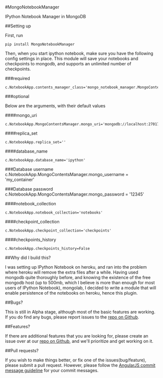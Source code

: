 #MongoNotebookManager


IPython Notebook Manager in MongoDB

##Setting up

First, run

    pip install MongoNotebookManager

Then, when you start ipython notebook, make sure you have the following config settings in place. This module will save your notebooks and checkpoints to mongodb, and supports an unlimited number of checkpoints.

###required

    c.NotebookApp.contents_manager_class='mongo_notebook_manager.MongoContentsManager'

###optional

Below are the arguments, with their default values

####mongo_uri

    c.NotebookApp.MongoContentsManager.mongo_uri='mongodb://localhost:27017/'

####replica_set

    c.NotebookApp.replica_set=''

####database_name

    c.NotebookApp.database_name='ipython'

###Database username
    c.NotebookApp.MongoContentsManager.mongo_username = 'my_container'

###Database password
    c.NotebookApp.MongoContentsManager.mongo_password = '12345'

####notebook_collection

    c.NotebookApp.notebook_collection='notebooks'

####checkpoint_collection

    c.NotebookApp.checkpoint_collection='checkpoints'

####checkpoints_history

    c.NotebookApp.checkpoints_history=False

##Why did I build this?

I was setting up IPython Notebook on heroku, and ran into the problem where heroku will remove the extra files after a while. Having used mongodb quite thoroughly before, and knowing the existence of the free mongodb host (up to 500mb, which I believe is more than enough for most users of IPython Notebook), mongolab, I decided to write a module that will enable persistence of the notebooks on heroku, hence this plugin.

##Bugs?

This is still in Alpha stage, although most of the basic features are working. If you do find any bugs, please report issues to the [repo on Github](https://github.com/laurenceputra/mongo_notebook_manager/issues).

##Features?

If there are additional features that you are looking for, please create an issue over at our [repo on Github](https://github.com/laurenceputra/mongo_notebook_manager/issues), and we'll prioritize and get working on it.

##Pull requests?

If you wish to make things better, or fix one of the issues(bug/feature), please submit a pull request. However, please follow the [AngularJS commit message guideline](https://github.com/angular/angular.js/blob/master/CONTRIBUTING.md#commit) for your commit messages.
